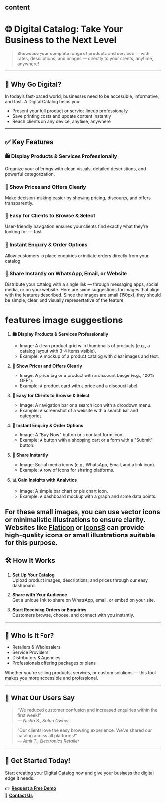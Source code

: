 ## content

# 🌐 Digital Catalog: Take Your Business to the Next Level

> Showcase your complete range of products and services — with rates, descriptions, and images — directly to your clients, anytime, anywhere!

---

## 🚀 Why Go Digital?

In today’s fast-paced world, businesses need to be accessible, informative, and fast. A Digital Catalog helps you:

- Present your full product or service lineup professionally
- Save printing costs and update content instantly
- Reach clients on any device, anytime, anywhere

---

## ✅ Key Features

### 🛍️ Display Products & Services Professionally

Organize your offerings with clean visuals, detailed descriptions, and powerful categorization.

### 💸 Show Prices and Offers Clearly

Make decision-making easier by showing pricing, discounts, and offers transparently.

### 🧭 Easy for Clients to Browse & Select

User-friendly navigation ensures your clients find exactly what they’re looking for — fast.

### 📩 Instant Enquiry & Order Options

Allow customers to place enquiries or initiate orders directly from your catalog.

### 🔗 Share Instantly on WhatsApp, Email, or Website

Distribute your catalog with a single link — through messaging apps, social media, or on your website.
Here are some suggestions for images that align with the features described. Since the images are small (150px), they should be simple, clear, and visually representative of the feature:

# features image suggestions

1. **🛍️ Display Products & Services Professionally**

   - Image: A clean product grid with thumbnails of products (e.g., a catalog layout with 3-4 items visible).
   - Example: A mockup of a product catalog with clear images and text.

2. **💸 Show Prices and Offers Clearly**

   - Image: A price tag or a product with a discount badge (e.g., "20% OFF").
   - Example: A product card with a price and a discount label.

3. **🧭 Easy for Clients to Browse & Select**

   - Image: A navigation bar or a search icon with a dropdown menu.
   - Example: A screenshot of a website with a search bar and categories.

4. **📩 Instant Enquiry & Order Options**

   - Image: A "Buy Now" button or a contact form icon.
   - Example: A button with a shopping cart or a form with a "Submit" button.

5. **🔗 Share Instantly**

   - Image: Social media icons (e.g., WhatsApp, Email, and a link icon).
   - Example: A row of icons for sharing platforms.

6. **📊 Gain Insights with Analytics**
   - Image: A simple bar chart or pie chart icon.
   - Example: A dashboard mockup with a graph and some data points.

## For these small images, you can use vector icons or minimalistic illustrations to ensure clarity. Websites like [Flaticon](https://www.flaticon.com/) or [Icons8](https://icons8.com/) can provide high-quality icons or small illustrations suitable for this purpose.

## 🛠️ How It Works

1. **Set Up Your Catalog**  
   Upload product images, descriptions, and prices through our easy dashboard.

2. **Share with Your Audience**  
   Get a unique link to share on WhatsApp, email, or embed on your site.

3. **Start Receiving Orders or Enquiries**  
   Customers browse, choose, and connect with you instantly.

---

## 👥 Who Is It For?

- Retailers & Wholesalers
- Service Providers
- Distributors & Agencies
- Professionals offering packages or plans

Whether you're selling products, services, or custom solutions — this tool makes you more accessible and professional.

---

## 💬 What Our Users Say

> “We reduced customer confusion and increased enquiries within the first week!”  
> — _Nisha S., Salon Owner_

> “Our clients love the easy browsing experience. We’ve shared our catalog across all platforms!”  
> — _Amit T., Electronics Retailer_

---

## 📢 Get Started Today!

Start creating your Digital Catalog now and give your business the digital edge it needs.

👉 **[Request a Free Demo](#)**  
📩 **[Contact Us](#)**
